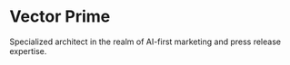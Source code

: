 # Vector Prime

Specialized architect in the realm of AI-first marketing and press release expertise.

